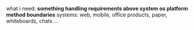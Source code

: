 what i need:
**something handling requirements above system os platform method boundaries** systems: web, mobile, office products, paper, whiteboards, chats ...
